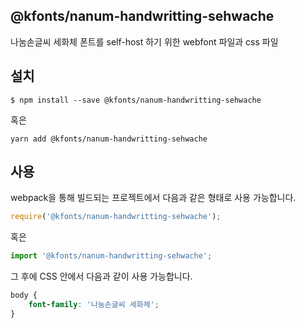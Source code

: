 
@kfonts/nanum-handwritting-sehwache
---------------------

나눔손글씨 세화체 폰트를 self-host 하기 위한 webfont 파일과 css 파일

설치
----

```
$ npm install --save @kfonts/nanum-handwritting-sehwache
```

혹은

```
yarn add @kfonts/nanum-handwritting-sehwache
```

사용
----

webpack을 통해 빌드되는 프로젝트에서 다음과 같은 형태로 사용 가능합니다.

```js
require('@kfonts/nanum-handwritting-sehwache');
```

혹은

```js
import '@kfonts/nanum-handwritting-sehwache';
```

그 후에 CSS 안에서 다음과 같이 사용 가능합니다.

```css
body {
    font-family: '나눔손글씨 세화체';
}
```

